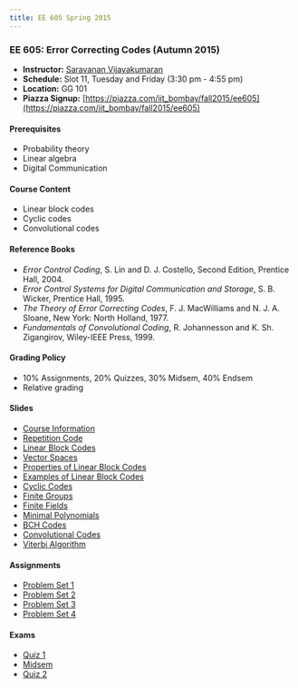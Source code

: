 ```yaml
---
title: EE 605 Spring 2015
---
```


### EE 605: Error Correcting Codes (Autumn 2015)
  - **Instructor:** [Saravanan Vijayakumaran](http://www.ee.iitb.ac.in/~sarva)
  - **Schedule:** Slot 11, Tuesday and Friday (3:30 pm - 4:55 pm)
  - **Location:** GG 101
  - **Piazza Signup:** [https://piazza.com/iit_bombay/fall2015/ee605](https://piazza.com/iit_bombay/fall2015/ee605)


#### Prerequisites

  - Probability theory
  - Linear algebra
  - Digital Communication


#### Course Content

  - Linear block codes
  - Cyclic codes
  - Convolutional codes


#### Reference Books

  - *Error Control Coding*, S. Lin and D. J. Costello, Second Edition, Prentice Hall, 2004.
  - *Error Control Systems for Digital Communication and Storage*, S. B. Wicker, Prentice Hall, 1995.
  - *The Theory of Error Correcting Codes*, F. J. MacWilliams and N. J. A. Sloane, New York: North Holland, 1977.
  - *Fundamentals of Convolutional Coding*, R. Johannesson and K. Sh. Zigangirov, Wiley-IEEE Press, 1999.


#### Grading Policy
  - 10% Assignments, 20% Quizzes, 30% Midsem, 40% Endsem
  - Relative grading

#### Slides
  - [Course Information](./2015/slides/Outline.pdf)
  - [Repetition Code](./2015/slides/RepetitionCode.pdf)
  - [Linear Block Codes](./2015/slides/LinearBlockCodes.pdf)
  - [Vector Spaces](./2015/slides/VectorSpaces.pdf)
  - [Properties of Linear Block Codes](./2015/slides/PropertiesOfLinearBlockCodes.pdf)
  - [Examples of Linear Block Codes](./2015/slides/ExamplesOfLinearBlockCodes.pdf)
  - [Cyclic Codes](./2015/slides/CyclicCodes.pdf)
  - [Finite Groups](./2015/slides/FiniteGroups.pdf)
  - [Finite Fields](./2015/slides/FiniteFields.pdf)
  - [Minimal Polynomials](./2015/slides/MinimalPolynomials.pdf)
  - [BCH Codes](./2015/slides/BCHCodes.pdf)
  - [Convolutional Codes](./2015/slides/ConvolutionalCodes.pdf)
  - [Viterbi Algorithm](./2015/slides/ViterbiAlgorithm.pdf)

#### Assignments
  - [Problem Set 1](./2015/assignments/problemset1.pdf)
  - [Problem Set 2](./2015/assignments/problemset2.pdf)
  - [Problem Set 3](./2015/assignments/problemset3.pdf)
  - [Problem Set 4](./2015/assignments/problemset4.pdf)

#### Exams
  - [Quiz 1](./2015/exams/quiz1.pdf)
  - [Midsem](./2015/exams/midsem.pdf)
  - [Quiz 2](./2015/exams/quiz2.pdf)
